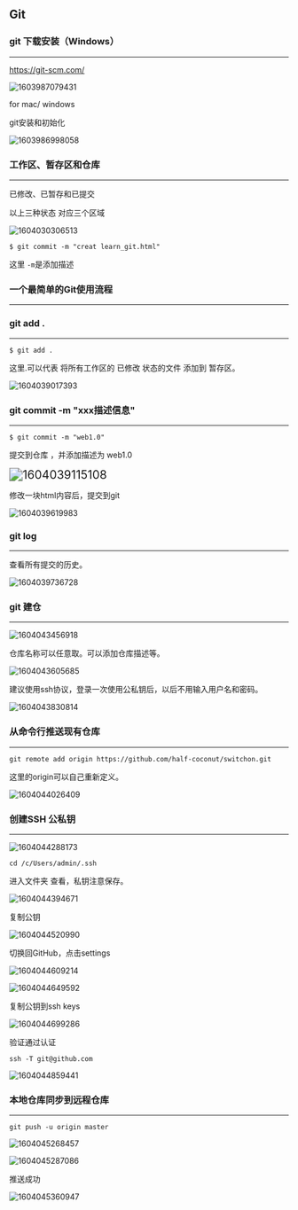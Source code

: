 ## Git



### git 下载安装（Windows）

***

https://git-scm.com/

![1603987079431](C:\Users\admin\AppData\Roaming\Typora\typora-user-images\1603987079431.png)

for mac/ windows

git安装和初始化

![1603986998058](C:\Users\admin\AppData\Roaming\Typora\typora-user-images\1603986998058.png)



###  工作区、暂存区和仓库

***

已修改、已暂存和已提交

以上三种状态 对应三个区域

![1604030306513](C:\Users\admin\AppData\Roaming\Typora\typora-user-images\1604030306513.png)

`$ git commit -m "creat learn_git.html"`

这里 `-m`是添加描述

### 一个最简单的Git使用流程

***



### git add .

***

`$ git add .`

这里.可以代表 将所有工作区的 已修改 状态的文件 添加到 暂存区。

![1604039017393](C:\Users\admin\AppData\Roaming\Typora\typora-user-images\1604039017393.png)

### git commit -m "xxx描述信息"

***

`$ git commit -m "web1.0"`

提交到仓库 ，并添加描述为 web1.0

<img src="C:\Users\admin\AppData\Roaming\Typora\typora-user-images\1604039115108.png" alt="1604039115108" style="zoom:150%;" />

修改一块html内容后，提交到git

![1604039619983](C:\Users\admin\AppData\Roaming\Typora\typora-user-images\1604039619983.png)

### git log

***

查看所有提交的历史。

![1604039736728](C:\Users\admin\AppData\Roaming\Typora\typora-user-images\1604039736728.png)

### git 建仓

***



![1604043456918](C:\Users\admin\AppData\Roaming\Typora\typora-user-images\1604043456918.png)



仓库名称可以任意取。可以添加仓库描述等。

![1604043605685](C:\Users\admin\AppData\Roaming\Typora\typora-user-images\1604043605685.png)

建议使用ssh协议，登录一次使用公私钥后，以后不用输入用户名和密码。

![1604043830814](C:\Users\admin\AppData\Roaming\Typora\typora-user-images\1604043830814.png)

### 从命令行推送现有仓库

***

`git remote add origin https://github.com/half-coconut/switchon.git`

这里的origin可以自己重新定义。

![1604044026409](C:\Users\admin\AppData\Roaming\Typora\typora-user-images\1604044026409.png)



### 创建SSH 公私钥 

***



![1604044288173](C:\Users\admin\AppData\Roaming\Typora\typora-user-images\1604044288173.png)

`cd /c/Users/admin/.ssh`

进入文件夹 查看，私钥注意保存。

![1604044394671](C:\Users\admin\AppData\Roaming\Typora\typora-user-images\1604044394671.png)

复制公钥

![1604044520990](C:\Users\admin\AppData\Roaming\Typora\typora-user-images\1604044520990.png)

切换回GitHub，点击settings

![1604044609214](C:\Users\admin\AppData\Roaming\Typora\typora-user-images\1604044609214.png)



![1604044649592](C:\Users\admin\AppData\Roaming\Typora\typora-user-images\1604044649592.png)

复制公钥到ssh keys

![1604044699286](C:\Users\admin\AppData\Roaming\Typora\typora-user-images\1604044699286.png)

验证通过认证

`ssh -T git@github.com`

![1604044859441](C:\Users\admin\AppData\Roaming\Typora\typora-user-images\1604044859441.png)

### 本地仓库同步到远程仓库

***

`git push -u origin master`

![1604045268457](C:\Users\admin\AppData\Roaming\Typora\typora-user-images\1604045268457.png)

![1604045287086](C:\Users\admin\AppData\Roaming\Typora\typora-user-images\1604045287086.png)

推送成功

![1604045360947](C:\Users\admin\AppData\Roaming\Typora\typora-user-images\1604045360947.png)



